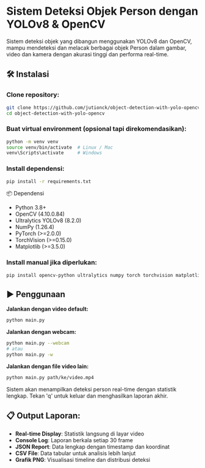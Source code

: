 # Sistem Deteksi Objek Person dengan YOLOv8 & OpenCV

Sistem deteksi objek yang dibangun menggunakan YOLOv8 dan OpenCV, mampu mendeteksi dan melacak berbagai objek Person dalam gambar, video dan kamera dengan akurasi tinggi dan performa real-time.

## 🛠️ Instalasi

### Clone repository:

```bash
git clone https://github.com/jutionck/object-detection-with-yolo-opencv.git
cd object-detection-with-yolo-opencv
```

### Buat virtual environment (opsional tapi direkomendasikan):

```bash
python -m venv venv
source venv/bin/activate  # Linux / Mac
venv\Scripts\activate     # Windows
```

### Install dependensi:

```bash
pip install -r requirements.txt
```

📦 Dependensi

- Python 3.8+
- OpenCV (4.10.0.84)
- Ultralytics YOLOv8 (8.2.0)
- NumPy (1.26.4)
- PyTorch (>=2.0.0)
- TorchVision (>=0.15.0)
- Matplotlib (>=3.5.0)

### Install manual jika diperlukan:

```bash
pip install opencv-python ultralytics numpy torch torchvision matplotlib
```

## ▶️ Penggunaan

**Jalankan dengan video default:**

```bash
python main.py
```

**Jalankan dengan webcam:**

```bash
python main.py --webcam
# atau
python main.py -w
```

**Jalankan dengan file video lain:**

```bash
python main.py path/ke/video.mp4
```

Sistem akan menampilkan deteksi person real-time dengan statistik lengkap. Tekan 'q' untuk keluar dan menghasilkan laporan akhir.

## 📋 **Output Laporan:**

- **Real-time Display**: Statistik langsung di layar video
- **Console Log**: Laporan berkala setiap 30 frame
- **JSON Report**: Data lengkap dengan timestamp dan koordinat
- **CSV File**: Data tabular untuk analisis lebih lanjut
- **Grafik PNG**: Visualisasi timeline dan distribusi deteksi
